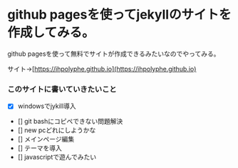 # github pagesを使ってjekyllのサイトを作成してみる。

github pagesを使って無料でサイトが作成できるみたいなのでやってみる。

サイト→[https://ihpolyphe.github.io](https://ihpolyphe.github.io)

### このサイトに書いていきたいこと
- [x] windowsでjykill導入
- [] git bashにコピペできない問題解決
- [] new pcどれにしようかな
- [] メインページ編集
- [] テーマを導入
- [] javascriptで遊んでみたい
